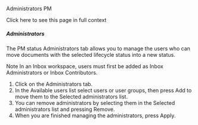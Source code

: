Administrators PM

Click here to see this page in full context

#####  Administrators

The PM status Administrators tab allows you to manage the users who can move
documents with the selected lifecycle status into a new status.

Note  In an Inbox workspace, users must first be added as Inbox Administrators
or Inbox Contributors.

  1. Click on the Administrators tab. 
  2. In the Available users list select users or user groups, then press Add to move them to the Selected administrators list. 
  3. You can remove administrators by selecting them in the Selected administrators list and pressing Remove. 
  4. When you are finished managing the administrators, press Apply. 


